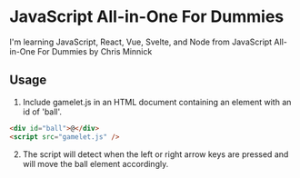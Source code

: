 # JavaScript All-in-One For Dummies

I'm learning JavaScript, React, Vue, Svelte, and Node
from JavaScript All-in-One For Dummies by Chris Minnick

## Usage

1. Include gamelet.js in an HTML document containing an
   element with an id of 'ball'.

```html
<div id="ball">@</div>
<script src="gamelet.js" />
```

2. The script will detect when the left or right arrow
   keys are pressed and will move the ball element
   accordingly.
